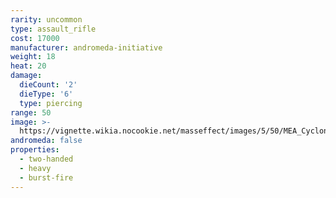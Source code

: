 ```yaml
---
rarity: uncommon
type: assault_rifle
cost: 17000
manufacturer: andromeda-initiative
weight: 18
heat: 20
damage:
  dieCount: '2'
  dieType: '6'
  type: piercing
range: 50
image: >-
  https://vignette.wikia.nocookie.net/masseffect/images/5/50/MEA_Cyclone_MP.png/revision/latest?cb=20180530231207
andromeda: false
properties:
  - two-handed
  - heavy
  - burst-fire
---
```


